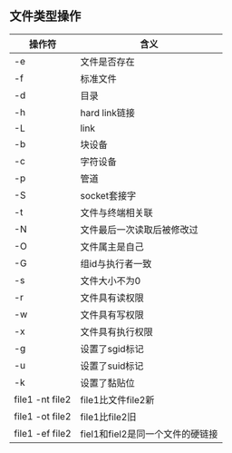 ## 文件类型操作

| 操作符          | 含义                             |
| --------------- | -------------------------------- |
| -e              | 文件是否存在                     |
| -f              | 标准文件                         |
| -d              | 目录                             |
| -h              | hard link链接                    |
| -L              | link                             |
| -b              | 块设备                           |
| -c              | 字符设备                         |
| -p              | 管道                             |
| -S              | socket套接字                     |
| -t              | 文件与终端相关联                 |
| -N              | 文件最后一次读取后被修改过       |
| -O              | 文件属主是自己                   |
| -G              | 组id与执行者一致                 |
| -s              | 文件大小不为0                    |
| -r              | 文件具有读权限                   |
| -w              | 文件具有写权限                   |
| -x              | 文件具有执行权限                 |
| -g              | 设置了sgid标记                   |
| -u              | 设置了suid标记                   |
| -k              | 设置了黏贴位                     |
| file1 -nt file2 | file1比文件file2新               |
| file1 -ot file2 | file1比file2旧                   |
| file1 -ef file2 | fiel1和fiel2是同一个文件的硬链接 |